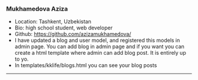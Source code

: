 ### Mukhamedova Aziza
- Location: Tashkent, Uzbekistan
- Bio: high school student, web developer 
- Github: https://github.com/azizamukhamedova/
- I have updated a blog and user model, and registered this models in admin page. You can add blog in admin page and if you want you can create a html template where admin can add blog post. It is entirely up to yo.
- In templates/kklife/blogs.html you can see your blog posts
***
